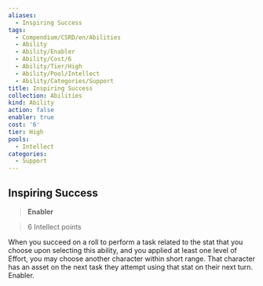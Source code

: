 ```yaml
---
aliases:
  - Inspiring Success
tags:
  - Compendium/CSRD/en/Abilities
  - Ability
  - Ability/Enabler
  - Ability/Cost/6
  - Ability/Tier/High
  - Ability/Pool/Intellect
  - Ability/Categories/Support
title: Inspiring Success
collection: Abilities
kind: Ability
action: false
enabler: true
cost: '6'
tier: High
pools:
  - Intellect
categories:
  - Support
---
```

## Inspiring Success    
>**Enabler**    
>6 Intellect points  
    
When you succeed on a roll to perform a task related to the stat that you choose upon selecting this ability, and you applied at least one level of Effort, you may choose another character within short range. That character has an asset on the next task they attempt using that stat on their next turn. Enabler.